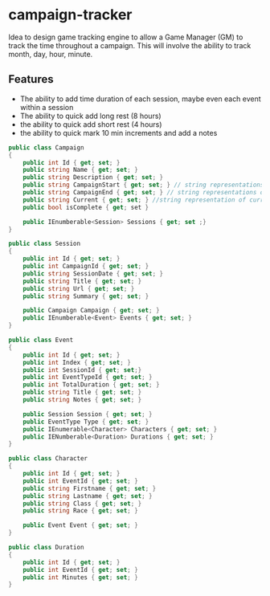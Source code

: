 # campaign-tracker

Idea to design game tracking engine to allow a Game Manager (GM) to track the time throughout a campaign.  This will involve the ability to track month, day, hour, minute.

## Features

- The ability to add time duration of each session, maybe even each event within a session
- The ability to quick add long rest (8 hours)
- the ability to quick add short rest (4 hours)
- the ability to quick mark 10 min increments and add a notes


```cs
public class Campaign 
{
    public int Id { get; set; }
    public string Name { get; set; }
    public string Description { get; set; }
    public string CampaignStart { get; set; } // string representations of dates
    public string CampaignEnd { get; set; } // string representations of dates
    public string Current { get; set; } //string representation of current date 
    public bool isComplete { get; set }

    public IEnumberable<Session> Sessions { get; set ;}
}
```

```cs
public class Session
{
    public int Id { get; set; }
    public int CampaignId { get; set; }
    public string SessionDate { get; set; }
    public string Title { get; set; }
    public string Url { get; set; }
    public string Summary { get; set; }

    public Campaign Campaign { get; set; }
    public IEnumberable<Event> Events { get; set; }
}
```

```cs
public class Event
{
    public int Id { get; set; }
    public int Index { get; set; }
    public int SessionId { get; set;}
    public int EventTypeId { get; set; }
    public int TotalDuration { get; set; }
    public string Title { get; set; }
    public string Notes { get; set; }

    public Session Session { get; set; }
    public EventType Type { get; set; }
    public IEnumerable<Character> Characters { get; set; }
    public IENumberable<Duration> Durations { get; set; }
}
```

```cs
public class Character
{
    public int Id { get; set; }
    public int EventId { get; set; }
    public string Firstname { get; set; }
    public string Lastname { get; set; }
    public string Class { get; set; }
    public string Race { get; set; }

    public Event Event { get; set; }
}
```

```cs
public class Duration 
{
    public int Id { get; set; }
    public int EventId { get; set; }
    public int Minutes { get; set; }
}
```